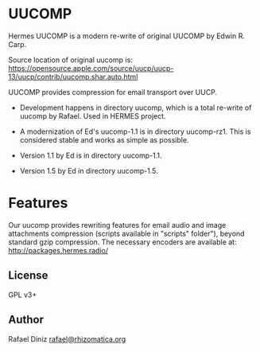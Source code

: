# UUCOMP

Hermes UUCOMP is a modern re-write of original UUCOMP by Edwin R. Carp.

Source location of original uucomp is: https://opensource.apple.com/source/uucp/uucp-13/uucp/contrib/uucomp.shar.auto.html

UUCOMP provides compression for email transport over UUCP.

* Development happens in directory uucomp, which is a total re-write of
  uucomp by Rafael. Used in HERMES project.

* A modernization of Ed's uucomp-1.1 is in directory uucomp-rz1. This is
  considered stable and works as simple as possible.

* Version 1.1 by Ed is in directory uucomp-1.1.

* Version 1.5 by Ed in directory uucomp-1.5.

# Features

Our uucomp provides rewriting features for email audio and image
attachments compression (scripts available in "scripts" folder"), beyond
standard gzip compression. The necessary encoders are available at:
http://packages.hermes.radio/

## License

GPL v3+

## Author

Rafael Diniz <rafael@rhizomatica.org>
